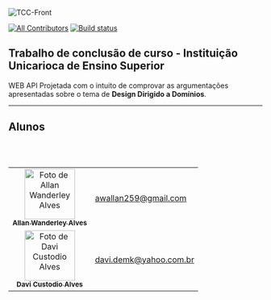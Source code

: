 ![TCC-Front](https://i.imgur.com/6t9hIld.png)

[![All Contributors](https://img.shields.io/badge/all_contributors-2-blue.svg?style=flat-square)](#contributors)
[![Build status](https://dev.azure.com/allanalves23/allanalves23/_apis/build/status/TCC-API)](https://dev.azure.com/allanalves23/allanalves23/_build/latest?definitionId=1)

## Trabalho de conclusão de curso - Instituição Unicarioca de Ensino Superior

WEB API Projetada com o intuito de comprovar as argumentações apresentadas sobre o tema de **Design Dirigido a Domínios**.

___

## Alunos

<table>
  <tr>
    <td align="center">
      <a href="http://allanalves23.com">
         <img
              src="https://avatars0.githubusercontent.com/u/27220715?v=4" width="100px;"
              alt="Foto de Allan Wanderley Alves"
         />
         <br />
         <sub>
            <b>Allan Wanderley Alves</b>
         </sub>
      </a>
      <br />
</td>
<td>
  <a href="mailto://awallan259@gmail.com">awallan259@gmail.com</a>
</td>
</tr>
<br/>
<tr>
    <td align="center">
      <a href="https://github.com/allanalves23/tcc-front">
         <img
              src="https://i.imgur.com/432wrXE.png" width="100px;"
              alt="Foto de Davi Custodio Alves"
         />
         <br />
         <sub>
            <b>Davi Custodio Alves</b>
         </sub>
      </a>
      <br />
</td>
<td>
  <a href="mailto://davi.demk@yahoo.com.br">davi.demk@yahoo.com.br</a>
</td>
</tr>
<br/>
</table>
